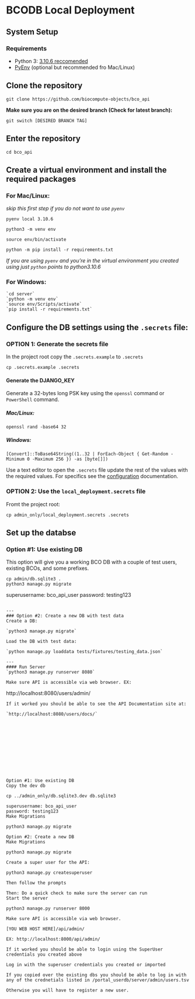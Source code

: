 # BCODB Local Deployment

## System Setup
### Requirements
- Python 3: [3.10.6 reccomended](https://www.python.org/downloads/release/python-3106/)
- [PyEnv](https://github.com/pyenv/pyenv) (optional but recommended fro Mac/Linux)

## Clone the repository
```
git clone https://github.com/biocompute-objects/bco_api
```

**Make sure you are on the desired branch (Check for latest branch):**

```
git switch [DESIRED BRANCH TAG]
```

## Enter the repository
```
cd bco_api
```

## Create a virtual environment and install the required packages

### For Mac/Linux:

*skip this first step if you do not want to use `pyenv`*
```
pyenv local 3.10.6
```

```
python3 -m venv env

source env/bin/activate

python -m pip install -r requirements.txt 
```

*If you are using `pyenv` and  you’re in the virtual environment you created using just `python` points to python3.10.6*

### For Windows:
```
`cd server`
`python -m venv env`
`source env/Scripts/activate`
`pip install -r requirements.txt`
```

## Configure the DB settings using the `.secrets` file:

### OPTION 1: Generate the secrets file 

In the project root copy the `.secrets.example` to `.secrets`

```
cp .secrets.example .secrets
```
#### Generate the DJANGO_KEY
Generate a 32-bytes long PSK key using the `openssl` command or `PowerShell` command.

##### Mac/Linux:
```
openssl rand -base64 32
```
##### Windows:
```   
[Convert]::ToBase64String((1..32 | ForEach-Object { Get-Random -Minimum 0 -Maximum 256 }) -as [byte[]])
```

Use a text editor to open the `.secrets` file update the rest of the values with the required values. For specifics see the [configuration](/docs/config.md) documentation. 

### OPTION 2: Use the `local_deployment.secrets` file
Fromt the project root:
```
cp admin_only/local_deployment.secrets .secrets
```

## Set up the databse
### Option #1: Use existing DB
This option will give you a working BCO DB with a couple of test users, existing BCOs, and some prefixes. 
```
cp admin/db.sqlite3 .
python3 manage.py migrate
```


superusername: bco_api_user
password: testing123
````

---
### Option #2: Create a new DB with test data
Create a DB:

`python3 manage.py migrate`

Load the DB with test data:

`python manage.py loaddata tests/fixtures/testing_data.json`

---
#### Run Server
`python3 manage.py runserver 8080`

Make sure API is accessible via web browser. EX: 
````
http://localhost:8080/users/admin/ 
````
If it worked you should be able to see the API Documentation site at:

`http://localhost:8080/users/docs/`












Option #1: Use existing DB
Copy the dev db

cp ../admin_only/db.sqlite3.dev db.sqlite3

superusername: bco_api_user
password: testing123
Make Migrations

python3 manage.py migrate

Option #2: Create a new DB
Make Migrations

python3 manage.py migrate

Create a super user for the API:

python3 manage.py createsuperuser

Then follow the prompts

Then: Do a quick check to make sure the server can run
Start the server

python3 manage.py runserver 8000

Make sure API is accessible via web browser.

[YOU WEB HOST HERE]/api/admin/

EX: http://localhost:8000/api/admin/

If it worked you should be able to login using the SuperUser credentials you created above

Log in with the superuser credentials you created or imported

If you copied over the existing dbs you should be able to log in with any of the crednetials listed in /portal_userdb/server/admin/users.tsv

Otherwise you will have to register a new user.